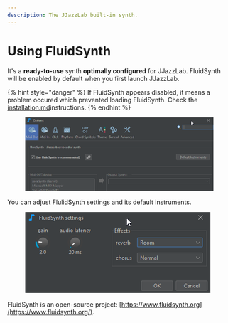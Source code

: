 ```yaml
---
description: The JJazzLab built-in synth.
---
```


# Using FluidSynth

It's a **ready-to-use** synth **optimally configured** for JJazzLab. FluidSynth will be enabled by default when you first launch JJazzLab.

{% hint style="danger" %}
If FluidSynth appears disabled, it means a problem occured which prevented loading FluidSynth. Check the [installation.md](../installation.md "mention")instructions.
{% endhint %}

<figure><img src="../.gitbook/assets/2023-12-31 18_22_57-Options.png" alt=""><figcaption></figcaption></figure>

You can adjust FlulidSynth settings and its default instruments.

<figure><img src="../.gitbook/assets/2023-12-31 18_23_29-FluidSynth settings.png" alt=""><figcaption></figcaption></figure>

FluidSynth is an open-source project: [https://www.fluidsynth.org](https://www.fluidsynth.org/).
